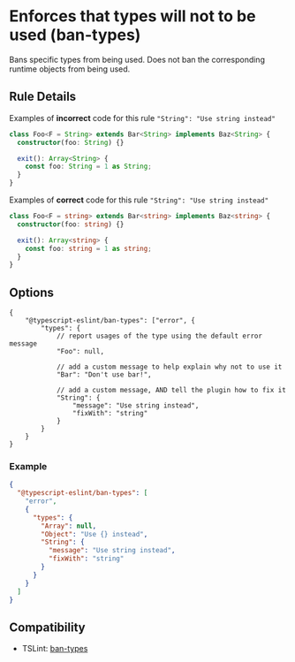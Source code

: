 # Enforces that types will not to be used (ban-types)

Bans specific types from being used. Does not ban the corresponding runtime objects from being used.

## Rule Details

Examples of **incorrect** code for this rule `"String": "Use string instead"`

```ts
class Foo<F = String> extends Bar<String> implements Baz<String> {
  constructor(foo: String) {}

  exit(): Array<String> {
    const foo: String = 1 as String;
  }
}
```

Examples of **correct** code for this rule `"String": "Use string instead"`

```ts
class Foo<F = string> extends Bar<string> implements Baz<string> {
  constructor(foo: string) {}

  exit(): Array<string> {
    const foo: string = 1 as string;
  }
}
```

## Options

```CJSON
{
    "@typescript-eslint/ban-types": ["error", {
        "types": {
            // report usages of the type using the default error message
            "Foo": null,

            // add a custom message to help explain why not to use it
            "Bar": "Don't use bar!",

            // add a custom message, AND tell the plugin how to fix it
            "String": {
                "message": "Use string instead",
                "fixWith": "string"
            }
        }
    }
}
```

### Example

```json
{
  "@typescript-eslint/ban-types": [
    "error",
    {
      "types": {
        "Array": null,
        "Object": "Use {} instead",
        "String": {
          "message": "Use string instead",
          "fixWith": "string"
        }
      }
    }
  ]
}
```

## Compatibility

- TSLint: [ban-types](https://palantir.github.io/tslint/rules/ban-types/)
